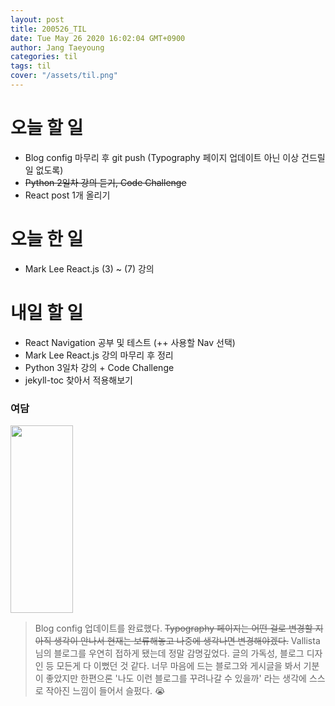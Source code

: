 ```yaml
---
layout: post
title: 200526_TIL
date: Tue May 26 2020 16:02:04 GMT+0900
author: Jang Taeyoung
categories: til
tags: til
cover: "/assets/til.png"
---
```


# 오늘 할 일

* Blog config 마무리 후 git push (Typography 페이지 업데이트 아닌 이상 건드릴 일 없도록)
* ~~Python 2일차 강의 듣기, Code Challenge~~
* React post 1개 올리기

# 오늘 한 일

* Mark Lee React.js (3) ~ (7) 강의

# 내일 할 일

* React Navigation 공부 및 테스트 (++ 사용할 Nav 선택)
* Mark Lee React.js 강의 마무리 후 정리
* Python 3일차 강의 + Code Challenge
* jekyll-toc 찾아서 적용해보기

### 여담

<img src="https://t1.daumcdn.net/cfile/tistory/2668623456BC3F132B" width="100" height="300">

> Blog config 업데이트를 완료했다. ~~Typography 페이지는 어떤 걸로 변경할 지 아직 생각이 안나서 현재는 보류해놓고 나중에 생각나면 변경해야겠다.~~ Vallista님의 블로그를 우연히 접하게 됐는데 정말 감명깊었다. 글의 가독성, 블로그 디자인 등 모든게 다 이뻤던 것 같다. 너무 마음에 드는 블로그와 게시글을 봐서 기분이 좋았지만 한편으론 '나도 이런 블로그를 꾸려나갈 수 있을까' 라는 생각에 스스로 작아진 느낌이 들어서 슬펐다. 😭